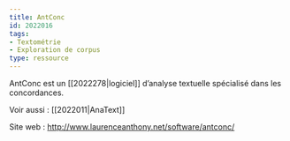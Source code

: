 ```yaml
---
title: AntConc
id: 2022016
tags:
- Textométrie
- Exploration de corpus
type: ressource
---
```


AntConc est un [[2022278|logiciel]] d’analyse textuelle spécialisé dans les concordances.

Voir aussi : [[2022011|AnaText]]

Site web : <http://www.laurenceanthony.net/software/antconc/>

